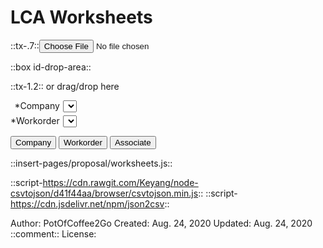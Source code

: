 # LCA Worksheets


<!-- The `multiple` attribute lets users select multiple files. -->
::tx-.7::<input type="file" id="file-selector" accept=".csv">

::box id-drop-area::<div>

::tx-1.2:: or drag/drop here

</div>

<div id="workorder-form" class="wo-form">
<label for="company-company_id">*Company</label><select name="company-company_id"></select>
<label for="workorder-workorder_id">*Workorder</label><select name="workorder-workorder_id"></select>
</div>

<button id="btnStoreCompany" class="btnTemplateSheet" type="button">Company</button>
<button id="btnStoreWorkorder" class="btnTemplateSheet" type="button">Workorder</button>
<button id="btnStoreAssociate" class="btnTemplateSheet" type="button">Associate</button>
<a id="storeFile" download="TBD.txt" href="#" style="display:none"> </a>


<style>
.btnTemplateSheet, input[type='file'] {opacity: 1;}
div.wo-form {
  display:grid;
  grid-template-columns: max-content max-content;
  grid-gap:5px;
  margin-bottom: 1em;  
}
div.wo-form label       { text-align:right; }
div.woform label:after { content: ":"; }
</style>

::insert-pages/proposal/worksheets.js::

::script-https://cdn.rawgit.com/Keyang/node-csvtojson/d41f44aa/browser/csvtojson.min.js::
::script-https://cdn.jsdelivr.net/npm/json2csv::

Author: PotOfCoffee2Go
Created: Aug. 24, 2020
Updated: Aug. 24, 2020
::comment:: License:
